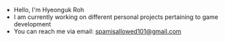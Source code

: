 - Hello, I'm Hyeonguk Roh
- I am currently working on different personal projects pertaining to game development
- You can reach me via email: spamisallowed101@gmail.com

<!---
HyeongukRoh/HyeongukRoh is a ✨ special ✨ repository because its `README.md` (this file) appears on your GitHub profile.
You can click the Preview link to take a look at your changes.
--->
